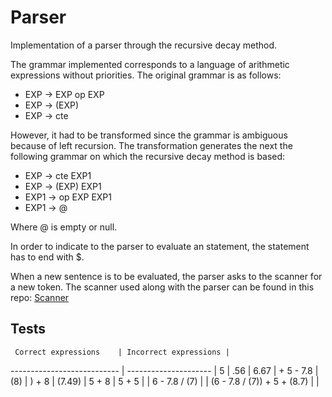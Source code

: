 # Parser
Implementation of a parser through the recursive decay method.

The grammar implemented corresponds to a language of arithmetic expressions without priorities. The original grammar is as follows:
- EXP -> EXP op EXP
- EXP -> (EXP)
- EXP -> cte

However, it had to be transformed since the grammar is ambiguous because of left recursion. The transformation generates the next the following grammar
on which the recursive decay method is based:
- EXP -> cte EXP1
- EXP -> (EXP) EXP1
- EXP1 -> op EXP EXP1
- EXP1 -> @

Where @ is empty or null.

In order to indicate to the parser to evaluate an statement, the statement has to end with $.

When a new sentence is to be evaluated, the parser asks to the scanner for a new token. The scanner used along with the parser 
can be found in this repo: [Scanner](https://github.com/ferlopez94/Scanner)

## Tests

     Correct expressions    | Incorrect expressions |
--------------------------- | --------------------- |
5                           | .56                   |
6.67                        | + 5 - 7.8             |
(8)                         | ) + 8                 |
(7.49)                      | 5 + 8                 |
5 + 5                       |                       |
6 - 7.8 / (7)               |                       |
(6 - 7.8 / (7)) + 5 + (8.7) |                       |
